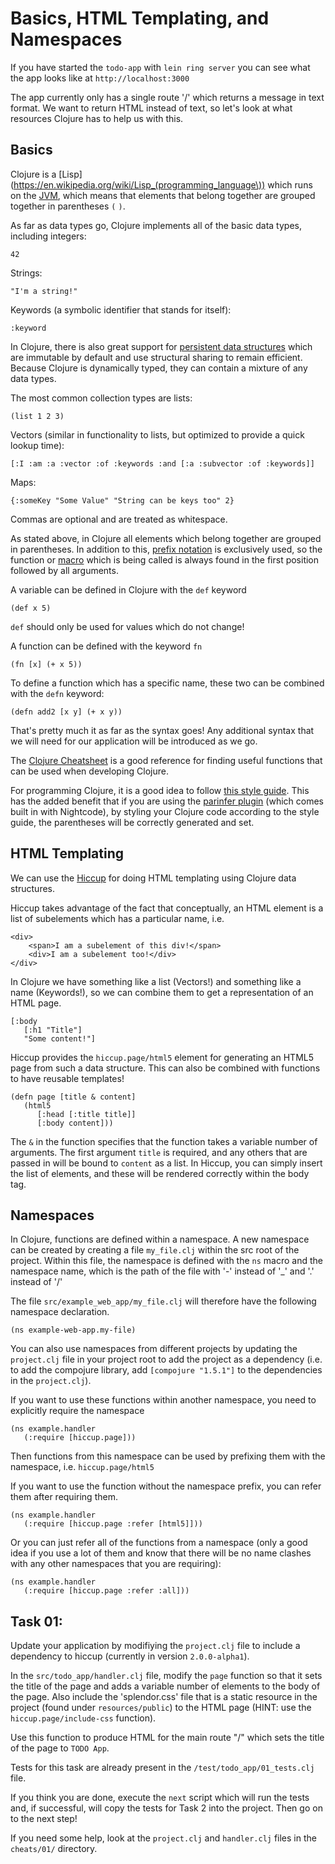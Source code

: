 # Basics, HTML Templating, and  Namespaces

If you have started the `todo-app` with `lein ring server` you can see what the app looks like at `http://localhost:3000`

The app currently only has a single route '/' which returns a message in text format. We want to return HTML instead of text, so let's look at what resources Clojure has to help us with this.

## Basics

Clojure is a [Lisp](https://en.wikipedia.org/wiki/Lisp_(programming_language\)) which runs on the [JVM](https://en.wikipedia.org/wiki/Java_virtual_machine), which means that elements that belong together are grouped together in parentheses `(` `)`.

As far as data types go, Clojure implements all of the basic data types, including integers:

    42

Strings:

    "I'm a string!"

Keywords (a symbolic identifier that stands for itself):

    :keyword

In Clojure, there is also great support for [persistent data structures](https://en.wikipedia.org/wiki/Persistent_data_structure) which are immutable by default and use structural sharing to remain efficient. Because Clojure is dynamically typed, they can contain a mixture of any data types. 

The most common collection types are lists: 

    (list 1 2 3)

Vectors (similar in functionality to lists, but optimized to provide a quick lookup time):

    [:I :am :a :vector :of :keywords :and [:a :subvector :of :keywords]]

Maps:

    {:someKey "Some Value" "String can be keys too" 2}

Commas are optional and are treated as whitespace.

As stated above, in Clojure all elements which belong together are grouped in parentheses. In addition to this, [prefix notation](https://en.wikipedia.org/wiki/Polish_notation) is exclusively used, so the function or [macro](https://clojure.org/reference/macros) which is being called is always found in the first position followed by all arguments.

A variable can be defined in Clojure with the `def` keyword

    (def x 5)

`def` should only be used for values which do not change!

A function can be defined with the keyword `fn`

    (fn [x] (+ x 5))

To define a function which has a specific name, these two can be combined with the `defn` keyword:

    (defn add2 [x y] (+ x y))

That's pretty much it as far as the syntax goes! Any additional syntax that we will need for our application will be introduced as we go.

The [Clojure Cheatsheet](https://clojure.org/api/cheatsheet) is a good reference for finding useful functions that can be used when developing Clojure.

For programming Clojure, it is a good idea to follow [this style guide](https://github.com/bbatsov/clojure-style-guide). This has the added benefit that if you are using the [parinfer plugin](https://shaunlebron.github.io/parinfer/) (which comes built in with Nightcode), by styling your Clojure code according to the style guide, the parentheses will be correctly generated and set.

## HTML Templating

We can use the [Hiccup](https://github.com/weavejester/hiccup) for doing HTML templating using Clojure data structures.

Hiccup takes advantage of the fact that conceptually, an HTML element is a list of subelements which has a particular name, i.e.

    <div>
        <span>I am a subelement of this div!</span>
        <div>I am a subelement too!</div>
    </div>

In Clojure we have something like a list (Vectors!) and something like a name (Keywords!), so we can combine them to get a representation of an HTML page.

    [:body
       [:h1 "Title"]
       "Some content!"]

Hiccup provides the `hiccup.page/html5` element for generating an HTML5 page from such a data structure. This can also be combined with functions to have reusable templates!

    (defn page [title & content]
       (html5
          [:head [:title title]]
          [:body content]))

The `&` in the function specifies that the function takes a variable number of arguments. The first argument `title` is required, and any others that are passed in will be bound to `content` as a list. In Hiccup, you can simply insert the list of elements, and these will be rendered correctly within the body tag.

## Namespaces

In Clojure, functions are defined within a namespace. A new namespace can be created by creating a file `my_file.clj` within the src root of the project. Within this file, the namespace is defined with the `ns` macro and the namespace name, which is the path of the file with '-' instead of '\_' and '.' instead of '/'

The file `src/example_web_app/my_file.clj` will therefore have the following namespace declaration.

    (ns example-web-app.my-file)

You can also use namespaces from different projects by updating the `project.clj` file in your project root to add the project as a dependency (i.e. to add the compojure library, add `[compojure "1.5.1"]` to the dependencies in the `project.clj`).

If you want to use these functions within another namespace, you need to explicitly require the namespace

    (ns example.handler
       (:require [hiccup.page]))

Then functions from this namespace can be used by prefixing them with the namespace, i.e. `hiccup.page/html5`

If you want to use the function without the namespace prefix, you can refer them after requiring them.

    (ns example.handler
       (:require [hiccup.page :refer [html5]]))

Or you can just refer all of the functions from a namespace (only a good idea if you use a lot of them and know that there will be no name clashes with any other namespaces that you are requiring):

    (ns example.handler
       (:require [hiccup.page :refer :all]))

## Task 01:

Update your application by modifiying the `project.clj` file to include a dependency to hiccup (currently in version `2.0.0-alpha1`).

In the `src/todo_app/handler.clj` file, modify the `page` function so that it sets the title of the page and adds a variable number of elements to the body of the page. Also include the 'splendor.css' file that is a static resource in the project (found under `resources/public`) to the HTML page (HINT: use the `hiccup.page/include-css` function).

Use this function to produce HTML for the main route "/" which sets the title of the page to `TODO App`.

Tests for this task are already present in the `/test/todo_app/01_tests.clj` file. 

If you think you are done, execute the `next` script which will run the tests and, if successful, will copy the tests for Task 2 into the project. Then go on to the next step!

If you need some help, look at the `project.clj` and `handler.clj` files in the `cheats/01/` directory.
